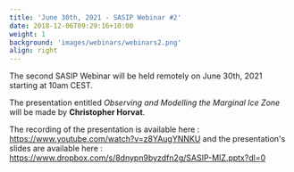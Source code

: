 ```yaml
---
title: 'June 30th, 2021 - SASIP Webinar #2'
date: 2018-12-06T09:29:16+10:00
weight: 1
background: 'images/webinars/webinars2.png'
align: right
---
```


The second SASIP Webinar will be held remotely on June 30th, 2021 starting at 10am CEST.

The presentation entitled *Observing and Modelling the Marginal Ice Zone* will be made by **Christopher Horvat**.

The recording of the presentation is available here : https://www.youtube.com/watch?v=z8YAugYNNKU and the presentation's slides are available here : https://www.dropbox.com/s/8dnypn9byzdfn2g/SASIP-MIZ.pptx?dl=0
